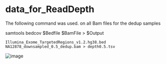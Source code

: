 # data_for_ReadDepth

The following command was used. 
on all Bam files for the dedup samples

 samtools bedcov $Bedfile $BamFile > $Output
 ```
 Illumina_Exome_TargetedRegions_v1.2.hg38.bed NA12878_downsampled_0.5_dedup.bam > depth0.5.tsv
```
![image](https://github.com/Mathew-B-SDGS/data_for_ReadDepth/assets/115471031/d1190de1-2d9f-4c02-a084-d3ae28eac724)

